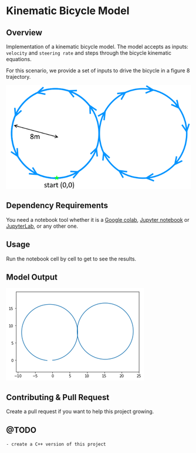 # Kinematic Bicycle Model

## Overview

Implementation of a kinematic bicycle model. The model accepts as inputs: `velocity` and `steering rate` and steps through the bicycle kinematic equations. 

For this scenario, we provide a set of inputs to drive the bicycle in a figure 8 trajectory.

![](./figure8.png)

## Dependency Requirements

You need a notebook tool whether it is a [Google colab](https://colab.research.google.com/?hl=en), [Jupyter notebook](https://jupyter.org/) or [JupyterLab](https://jupyter.org/), or any other one.

## Usage

Run the notebook cell by cell to get to see the results.

## Model Output

![](./output-8.png)

## Contributing & Pull Request

Create a pull request if you want to help this project growing.

## @TODO

```
- create a C++ version of this project
```

